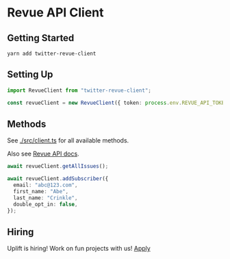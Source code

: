 # Revue API Client

## Getting Started

    yarn add twitter-revue-client

## Setting Up

```ts
import RevueClient from "twitter-revue-client";

const revueClient = new RevueClient({ token: process.env.REVUE_API_TOKEN });
```

## Methods

See [./src/client.ts](./src/client.ts) for all available methods.

Also see [Revue API docs](https://www.getrevue.co/api).

```ts
await revueClient.getAllIssues();

await revueClient.addSubscriber({
  email: "abc@123.com",
  first_name: "Abe",
  last_name: "Crinkle",
  double_opt_in: false,
});
```

## Hiring

Uplift is hiring! Work on fun projects with us! [Apply](https://www.uplift.ltd/careers/)
